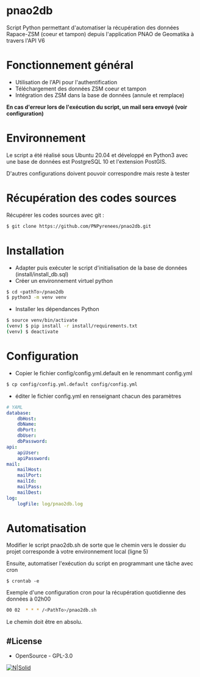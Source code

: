 # pnao2db
Script Python permettant d'automatiser la récupération des données Rapace-ZSM (coeur et tampon) depuis l'application PNAO de Geomatika à travers l'API V6

# Fonctionnement général
- Utilisation de l'APi pour l'authentification
- Téléchargement des données ZSM coeur et tampon
- Intégration des ZSM dans la base de données (annule et remplace)

**En cas d'erreur lors de l'exécution du script, un mail sera envoyé (voir configuration)**

# Environnement
Le script a été réalisé sous Ubuntu 20.04 et développé en Python3 avec une base de données est PostgreSQL 10 et l'extension PostGIS.

D'autres configurations doivent pouvoir correspondre mais reste à tester

# Récupération des codes sources
Récupérer les codes sources avec git :
```sh
$ git clone https://github.com/PNPyrenees/pnao2db.git
```

# Installation
 - Adapter puis exécuter le script d'initialisation de la base de données (install/install_db.sql)
 - Créer un environnement virtuel python
```sh
$ cd <pathTo>/pnao2db
$ python3 -m venv venv
```
 - Installer les dépendances Python
```sh
$ source venv/bin/activate
(venv) $ pip install -r install/requirements.txt
(venv) $ deactivate
```
 
# Configuration
 - Copier le fichier config/config.yml.default en le renommant config.yml
```sh
$ cp config/config.yml.default config/config.yml
```
 - éditer le fichier config.yml en renseignant chacun des paramètres
```yaml
# YAML
database:
    dbHost: 
    dbName: 
    dbPort: 
    dbUser: 
    dbPassword: 
api:
    apiUser: 
    apiPassword: 
mail:
    mailHost: 
    mailPort: 
    mailId: 
    mailPass: 
    mailDest:
log:
    logFile: log/pnao2db.log
```

# Automatisation
Modifier le script pnao2db.sh de sorte que le chemin vers le dossier du projet corresponde à votre environnement local (ligne 5)

Ensuite, automatiser l'exécution du script en programmant une tâche avec cron
```
$ crontab -e 
```

Exemple d'une configuration cron pour la récupération quotidienne des données à 02h00 
```sh
00 02  * * * /<PathTo>/pnao2db.sh
```
Le chemin doit être en absolu.

#License
----
 - OpenSource - GPL-3.0
 
[![N|Solid](http://www.pyrenees-parcnational.fr/sites/parc-pyrenees.com/files/logo_pnp.jpg)](http://www.pyrenees-parcnational.fr)

   [Geomatika]: <https://www.geomatika.fr/>
   [PNAO]: https://pnao.geomatika.fr/
